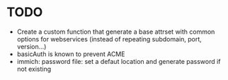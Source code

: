 # TODO

- Create a custom function that generate a base attrset with common options for webservices (instead of repeating subdomain, port, version...)
- basicAuth is known to prevent ACME
- immich: password file: set a defaut location and generate password if not existing
